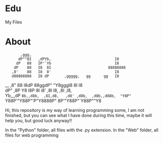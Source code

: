 # Edu
My Files


# About
           ,ggg,                                           
          dP""8I   ,dPYb,                             I8   
         dP   88   IP'`Yb                             I8   
        dP    88   I8  8I                          88888888
       ,8'    88   I8  8'                             I8   
       d88888888   I8 dP       ,ggggg,   gg      gg   I8   
 __   ,8"     88   I8dP   88ggdP"  "Y8gggI8      8I   I8   
dP"  ,8P      Y8   I8P    8I i8'    ,8I  I8,    ,8I  ,I8,  
Yb,_,dP       `8b,,d8b,  ,8I,d8,   ,d8' ,d8b,  ,d8b,,d88b, 
 "Y8P"         `Y88P'"Y88P"'P"Y8888P"   8P'"Y88P"`Y88P""Y8 


Hi, this repository is my way of learning programming some, I am not finished, but you can see what I have done during this time, maybe it will help you, but good luck anyway!!


In the "Python" folder, all files with the .py extension.
In the "Web" folder, all files for web programming
